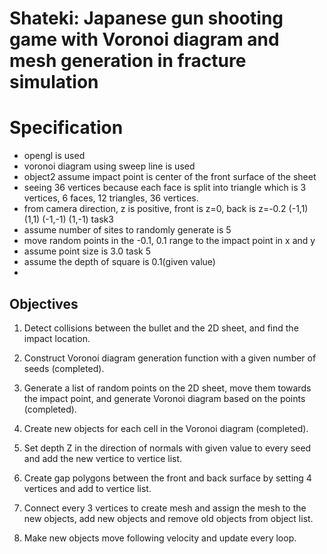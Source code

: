 # Shateki: Japanese gun shooting game with Voronoi diagram and mesh generation in fracture simulation

# Specification
- opengl is used
- voronoi diagram using sweep line is used
- object2 assume impact point is center of the front surface of the sheet
- seeing 36 vertices because each face is split into triangle which is 3 vertices, 6 faces, 12 triangles, 36 vertices.
- from camera direction, z is positive, front is z=0, back is z=-0.2
(-1,1) (1,1)
(-1,-1) (1,-1)
task3
- assume number of sites to randomly generate is 5
- move random points in the -0.1, 0.1 range to the impact point in x and y
- assume point size is 3.0
task 5
- assume the depth of square is 0.1(given value)
- 

## Objectives

1. Detect collisions between the bullet and the 2D sheet, and find the impact location.

2. Construct Voronoi diagram generation function with a given number of seeds (completed).

3. Generate a list of random points on the 2D sheet, move them towards the impact point, and generate Voronoi diagram based on the points (completed).

4. Create new objects for each cell in the Voronoi diagram (completed).

5. Set depth Z in the direction of normals with given value to every seed and add the new vertice to vertice list.

6. Create gap polygons between the front and back surface by setting 4 vertices and add to vertice list.

7. Connect every 3 vertices to create mesh and assign the mesh to the new objects, add new objects and remove old objects from object list.

8. Make new objects move following velocity and update every loop.

